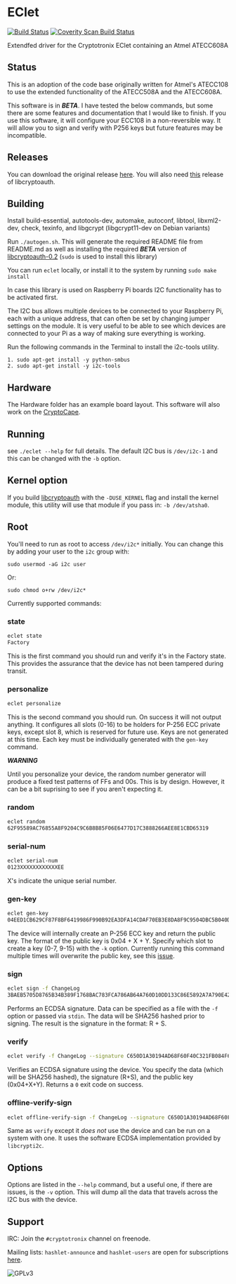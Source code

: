 EClet
=====

[![Build Status](https://travis-ci.org/cryptotronix/EClet.png)](https://travis-ci.org/cryptotronix/EClet)
<a href="https://scan.coverity.com/projects/4781">
  <img alt="Coverity Scan Build Status"
       src="https://scan.coverity.com/projects/4781/badge.svg"/>
</a>

Extendfed driver for the Cryptotronix EClet containing an Atmel ATECC608A

Status
---
This is an adoption of the code base originally written for Atmel's ATECC108 to use the extended functionality of the ATECC508A and the ATECC608A.

This software is in ***BETA***. I have tested the below commands, but some there are some features and documentation that I would like to finish. If you use this software, it will configure your ECC108 in a non-reversible way. It will allow you to sign and verify with P256 keys but future features may be incompatible.

Releases
-----

You can download the original release [here](https://github.com/cryptotronix/EClet/releases/download/0.1.1/eclet-0.1.1.tar.gz). You will also need [this](https://github.com/cryptotronix/libcrypti2c/releases/download/v0.2/libcryptoauth-0.2.tar.gz) release of libcryptoauth.

Building
----

Install build-essential, autotools-dev, automake, autoconf, libtool, libxml2-dev, check, texinfo, and libgcrypt (libgcrypt11-dev on Debian variants)

Run `./autogen.sh`. This will generate the required README file from README.md as well as installing the required ***BETA*** version of [libcryptoauth-0.2](https://github.com/cryptotronix/libcrypti2c) (`sudo` is used to install this library)

You can run `eclet` locally, or install it to the system by running `sudo make install` 

In case this library is used on Raspberry Pi boards I2C functionality has to be activated first.

The I2C bus allows multiple devices to be connected to your Raspberry Pi, each with a unique address, that can often be set by changing jumper settings on the module. It is very useful to be able to see which devices are connected to your Pi as a way of making sure everything is working.

Run the following commands in the Terminal to install the i2c-tools utility.

```
1. sudo apt-get install -y python-smbus
2. sudo apt-get install -y i2c-tools
```

Hardware
---

The Hardware folder has an example board layout. This software will also work on the [CryptoCape](https://www.sparkfun.com/products/12773).

Running
---

see `./eclet --help` for full details.  The default I2C bus is
`/dev/i2c-1` and this can be changed with the `-b` option.

Kernel option
---

If you build
[libcryptoauth](https://github.com/cryptotronix/libcrypti2c) with the
`-DUSE_KERNEL` flag and install the kernel module, this utility will
use that module if you pass in: `-b /dev/atsha0`.

Root
---

You'll need to run as root to access `/dev/i2c*` initially.  You can change this by adding your user to the `i2c` group with:

`sudo usermod -aG i2c user`

Or:

`sudo chmod o+rw /dev/i2c*`


Currently supported commands:

### state
```bash
eclet state
Factory
```

This is the first command you should run and verify it's in the Factory state.  This provides the assurance that the device has not been tampered during transit.

### personalize
```bash
eclet personalize
```

This is the second command you should run.  On success it will not output anything. It configures all slots (0-16) to be holders for P-256 ECC private keys, except slot 8, which is reserved for future use. Keys are not generated at this time. Each key must be individually generated with the `gen-key` command.

***WARNING***

Until you personalize your device, the random number generator will produce a fixed test patterns of FFs and 00s. This is by design. However, it can be a bit suprising to see if you aren't expecting it.

### random
```bash
eclet random
62F95589AC76855A8F9204C9C6B8B85F06E6477D17C3888266AEE8E1CBD65319
```
### serial-num
```bash
eclet serial-num
0123XXXXXXXXXXXXEE
```
X's indicate the unique serial number.

### gen-key
```bash
eclet gen-key
04EED1CB629CF87F8BF6419986F990B92EA3DFA14CDAF70EB3E8DA8F9C9504DBC5B040D6480E88F895E9E1D4477970329B060450C80E1816EFED7B0FA49868CAEB
```

The device will internally create an P-256 ECC key and return the public key. The format of the public key is 0x04 + X + Y. Specify which slot to create a key (0-7, 9-15) with the `-k` option. Currently running this command multiple times will overwrite the public key, see this [issue](https://github.com/cryptotronix/EClet/issues/1).

### sign
```bash
eclet sign -f ChangeLog
3BAEB5705D8765B34B389F1768BAC783FCA786AB64A760D10DD133C86E5892A7A790E424C8E1540551C99FBE4F9F531B504A6004F08F3E0D4E42E96BBDE5C179
```

Performs an ECDSA signature. Data can be specified as a file with the `-f` option or passed via `stdin`. The data will be SHA256 hashed prior to signing. The result is the signature in the format: R + S.

### verify
```bash
eclet verify -f ChangeLog --signature C650D1A30194AD68F60F40C321FB084F6177BEDAC74D0F0C276ED35B00249AC8CF3E96FB7AB14AA48223FBA2E5DD9BCAE232BF963755C42F8FD9BD77FC145D41 --public-key 049B4A517704E16F3C99C6973E29F882EAF840DCD125C725C9552148A74349EB77BECB37AA2DB8056BAF0E236F6DCFEC2C5A9A0F23CEFD8A9DC1F4693718E725D2
```

Verifies an ECDSA signature using the device. You specify the data (which will be SHA256 hashed), the signature (R+S), and the public key (0x04+X+Y). Returns a `0` exit code on success.

### offline-verify-sign
```bash
eclet offline-verify-sign -f ChangeLog --signature C650D1A30194AD68F60F40C321FB084F6177BEDAC74D0F0C276ED35B00249AC8CF3E96FB7AB14AA48223FBA2E5DD9BCAE232BF963755C42F8FD9BD77FC145D41 --public-key 049B4A517704E16F3C99C6973E29F882EAF840DCD125C725C9552148A74349EB77BECB37AA2DB8056BAF0E236F6DCFEC2C5A9A0F23CEFD8A9DC1F4693718E725D2
```

Same as `verify` except it *does not* use the device and can be run on a system with one. It uses the software ECDSA implementation provided by `libcrypti2c`.

Options
---

Options are listed in the `--help` command, but a useful one, if there are issues, is the `-v` option.  This will dump all the data that travels across the I2C bus with the device.

Support
---

IRC: Join the `#cryptotronix` channel on freenode.

Mailing lists: `hashlet-announce` and `hashlet-users` are open for subscriptions [here](https://savannah.nongnu.org/mail/?group=hashlet).

![GPLv3](https://www.gnu.org/graphics/gplv3-127x51.png)
